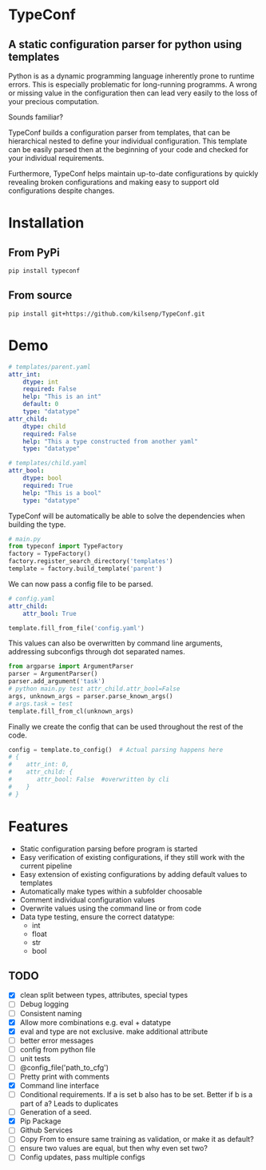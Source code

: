 # TypeConf

## A static configuration parser for python using templates

Python is as a dynamic programming language inherently prone to runtime errors. This  is especially problematic for long-running programms. A wrong or missing value in the configuration then can lead very easily to the loss of your precious computation.

Sounds familiar?

TypeConf builds a configuration parser from templates, that can be hierarchical nested to define your individual configuration. This template can be easily parsed then at the beginning of your code and checked for your individual requirements.

Furthermore, TypeConf helps maintain up-to-date configurations by quickly revealing broken configurations and making easy to support old configurations despite changes.

# Installation

## From PyPi

```
pip install typeconf
```

## From source

```
pip install git+https://github.com/kilsenp/TypeConf.git
```

# Demo

```yaml
# templates/parent.yaml
attr_int:
    dtype: int
    required: False
    help: "This is an int"
    default: 0
    type: "datatype"
attr_child:
    dtype: child
    required: False
    help: "This a type constructed from another yaml"
    type: "datatype"
```

```yaml
# templates/child.yaml
attr_bool:
    dtype: bool
    required: True
    help: "This is a bool"
    type: "datatype"
```

TypeConf will be automatically be able to solve the dependencies when building the type.

```python
# main.py
from typeconf import TypeFactory
factory = TypeFactory()
factory.register_search_directory('templates')
template = factory.build_template('parent')
```

We can now pass a config file to be parsed.

```yaml
# config.yaml
attr_child:
    attr_bool: True
```

```python
template.fill_from_file('config.yaml')
```

This values can also be overwritten by command line arguments, addressing subconfigs through dot separated names.

```python
from argparse import ArgumentParser
parser = ArgumentParser()
parser.add_argument('task')
# python main.py test attr_child.attr_bool=False
args, unknown_args = parser.parse_known_args()
# args.task = test
template.fill_from_cl(unknown_args)
```

Finally we create the config that can be used throughout the rest of the code.

```python
config = template.to_config()  # Actual parsing happens here
# {
#    attr_int: 0,
#    attr_child: {
#       attr_bool: False  #overwritten by cli
#    }
# }
```

# Features

- Static configuration parsing before program is started
- Easy verification of existing configurations, if they still work with the current pipeline
- Easy extension of existing configurations by adding default values to templates
- Automatically make types within a subfolder choosable
- Comment individual configuration values
- Overwrite values using the command line or from code
- Data type testing, ensure the correct datatype:
  - int
  - float
  - str
  - bool

## TODO

- [x] clean split between types, attributes, special types
- [ ] Debug logging
- [ ] Consistent naming
- [x] Allow more combinations e.g. eval + datatype
- [x] eval and type are not exclusive. make additional attribute
- [ ] better error messages
- [ ] config from python file
- [ ] unit tests
- [ ] @config_file('path_to_cfg')
- [ ] Pretty print with comments
- [x] Command line interface
- [ ] Conditional requirements. If a is set b also has to be set. Better if b is a part of a? Leads to duplicates
- [ ] Generation of a seed.
- [x] Pip Package
- [ ] Github Services
- [ ] Copy From to ensure same training as validation, or make it as default?
- [ ] ensure two values are equal, but then why even set two?
- [ ] Config updates, pass multiple configs
